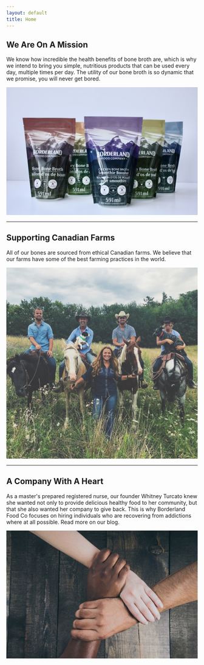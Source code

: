 ```yaml
---
layout: default
title: Home
---
```


## We Are On A Mission
We know how incredible the health benefits of bone broth are, which is why we intend to bring you simple, nutritious products that can be used every day, multiple times per day. The utility of our bone broth is so dynamic that we promise, you will never get bored. 

<img src="/assets/images/IMG_1517.jpeg" alt="broth"/>

*** 

## Supporting Canadian Farms
All of our bones are sourced from ethical Canadian farms. We believe that our farms have some of the best farming practices in the world. 

<img src="/assets/images/beretta-farms.jpg" alt="beretta farms"/>

***

## A Company With A Heart
As a master's prepared registered nurse, our founder Whitney Turcato knew she wanted not only to provide delicious healthy food to her community, but that she also wanted her company to give back. This is why Borderland Food Co focuses on hiring individuals who are recovering from addictions where at all possible. Read more on our blog. 

<img src="/assets/images/hands-linked.jpg" alt="linked hands"/>
